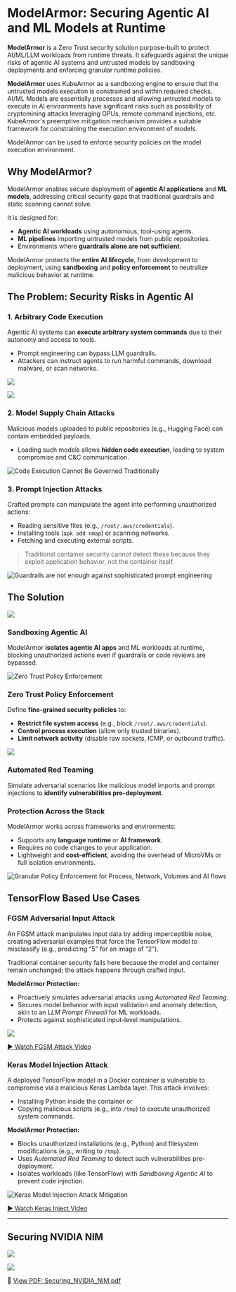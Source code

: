 # ModelArmor: Securing Agentic AI and ML Models at Runtime

**ModelArmor** is a Zero Trust security solution purpose-built to protect AI/ML/LLM workloads from runtime threats. It safeguards against the unique risks of agentic AI systems and untrusted models by sandboxing deployments and enforcing granular runtime policies.

**ModelArmor** uses KubeArmor as a sandboxing engine to ensure that the untrusted models execution is constrained and within required checks. AI/ML Models are essentially processes and allowing untrusted models to execute in AI environments have significant risks such as possibility of cryptomining attacks leveraging GPUs, remote command injections, etc. KubeArmor's preemptive mitigation mechanism provides a suitable framework for constraining the execution environment of models.

ModelArmor can be used to enforce security policies on the model execution environment.

## Why ModelArmor?

ModelArmor enables secure deployment of **agentic AI applications** and **ML models**, addressing critical security gaps that traditional guardrails and static scanning cannot solve.

It is designed for:

- **Agentic AI workloads** using autonomous, tool-using agents.
- **ML pipelines** importing untrusted models from public repositories.
- Environments where **guardrails alone are not sufficient**.

ModelArmor protects the **entire AI lifecycle**, from development to deployment, using **sandboxing** and **policy enforcement** to neutralize malicious behavior at runtime.

## The Problem: Security Risks in Agentic AI

### 1. Arbitrary Code Execution

Agentic AI systems can **execute arbitrary system commands** due to their autonomy and access to tools.

- Prompt engineering can bypass LLM guardrails.
- Attackers can instruct agents to run harmful commands, download malware, or scan networks.

![](../../.gitbook/assets/modelarmor/demo1.png)

![](../../.gitbook/assets/modelarmor/demo2.png)

### 2. Model Supply Chain Attacks

Malicious models uploaded to public repositories (e.g., Hugging Face) can contain embedded payloads.

- Loading such models allows **hidden code execution**, leading to system compromise and C\&C communication.

![Code Execution Cannot Be Governed Traditionally](../../.gitbook/assets/modelarmor/risk1.png)

### 3. Prompt Injection Attacks

Crafted prompts can manipulate the agent into performing unauthorized actions:

- Reading sensitive files (e.g., `/root/.aws/credentials`).
- Installing tools (`apk add nmap`) or scanning networks.
- Fetching and executing external scripts.

> Traditional container security cannot detect these because they exploit application behavior, not the container itself.

![Guardrails are not enough against sophisticated prompt engineering](../../.gitbook/assets/modelarmor/risk2.png)

## The Solution

![](../../.gitbook/assets/modelarmor/issuesfixed.png)

### Sandboxing Agentic AI

ModelArmor **isolates agentic AI apps** and ML workloads at runtime, blocking unauthorized actions even if guardrails or code reviews are bypassed.

![Zero Trust Policy Enforcement](../../.gitbook/assets/modelarmor/use3.png)

### Zero Trust Policy Enforcement

Define **fine-grained security policies** to:

- **Restrict file system access** (e.g., block `/root/.aws/credentials`).
- **Control process execution** (allow only trusted binaries).
- **Limit network activity** (disable raw sockets, ICMP, or outbound traffic).

![](../../.gitbook/assets/modelarmor/use4.png)

### Automated Red Teaming

Simulate adversarial scenarios like malicious model imports and prompt injections to **identify vulnerabilities pre-deployment**.

### Protection Across the Stack

ModelArmor works across frameworks and environments:

- Supports any **language runtime** or **AI framework**.
- Requires no code changes to your application.
- Lightweight and **cost-efficient**, avoiding the overhead of MicroVMs or full isolation environments.

![Granular Policy Enforcement for Process, Network, Volumes and AI flows](../../.gitbook/assets/modelarmor/use5.png)

## TensorFlow Based Use Cases

### FGSM Adversarial Input Attack

An FGSM attack manipulates input data by adding imperceptible noise, creating adversarial examples that force the TensorFlow model to misclassify (e.g., predicting “5” for an image of “2”).

Traditional container security fails here because the model and container remain unchanged; the attack happens through crafted input.

**ModelArmor Protection:**

- Proactively simulates adversarial attacks using _Automated Red Teaming_.
- Secures model behavior with input validation and anomaly detection, akin to an _LLM Prompt Firewall_ for ML workloads.
- Protects against sophisticated input-level manipulations.

![](../../.gitbook/assets/modelarmor/use2.png)

[▶️ Watch FGSM Attack Video](https://drive.google.com/file/d/1EnmsIiR4G4bYmoxBIHTk1bDkW2XatM4N/preview)

### Keras Model Injection Attack

A deployed TensorFlow model in a Docker container is vulnerable to compromise via a malicious Keras Lambda layer. This attack involves:

- Installing Python inside the container or
- Copying malicious scripts (e.g., into `/tmp`) to execute unauthorized system commands.

**ModelArmor Protection:**

- Blocks unauthorized installations (e.g., Python) and filesystem modifications (e.g., writing to `/tmp`).
- Uses _Automated Red Teaming_ to detect such vulnerabilities pre-deployment.
- Isolates workloads (like TensorFlow) with _Sandboxing Agentic AI_ to prevent code injection.

![Keras Model Injection Attack Mitigation](../../.gitbook/assets/modelarmor/use1.png)

[▶️ Watch Keras Inject Video](https://drive.google.com/file/d/1olGBz3WUoJqmcAVdRY7uImKTHggRX6nK/preview)

---

## Securing NVIDIA NIM

![](../../.gitbook/assets/modelarmor/nvidia1.png)

![](../../.gitbook/assets/modelarmor/nvidia2.png)

📄 [View PDF: Securing_NVIDIA_NIM.pdf](https://drive.google.com/file/d/16DjsSyOAWr1S4EwSTBSx63SLDHPFnSAh/preview)
